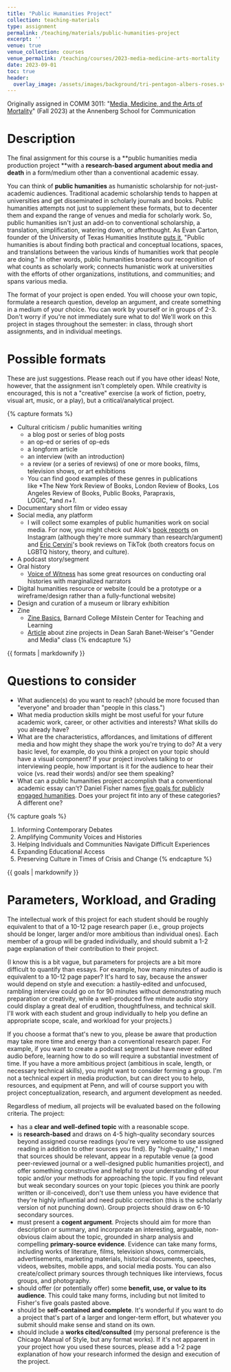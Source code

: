```yaml
---
title: "Public Humanities Project"
collection: teaching-materials
type: assignment
permalink: /teaching/materials/public-humanities-project
excerpt: ''
venue: true
venue_collection: courses
venue_permalink: /teaching/courses/2023-media-medicine-arts-mortality
date: 2023-09-01
toc: true
header:
  overlay_image: /assets/images/background/tri-pentagon-albers-roses.svg
---
```


Originally assigned in COMM 3011: "[Media, Medicine, and the Arts of Mortality](/teaching/2023-media-medicine-arts-mortality)" (Fall 2023) at the Annenberg School for Communication

# Description

The final assignment for this course is a **public humanities media
production project **with a **research-based argument about media and
death** in a form/medium other than a conventional academic essay.

You can think of **public humanities** as humanistic scholarship for
not-just-academic audiences. Traditional academic scholarship tends to
happen at universities and get disseminated in scholarly journals and
books. Public humanities attempts not just to supplement these formats,
but to decenter them and expand the range of venues and media for
scholarly work. So, public humanities isn\'t just an add-on to
conventional scholarship, a translation, simplification, watering down,
or afterthought. As Evan Carton, founder of the University of Texas
Humanities Institute [puts it](https://liberalarts.utexas.edu/humanitiesinstitute/), "Public
humanities is about finding both practical and conceptual locations,
spaces, and translations between the various kinds of humanities work
that people are doing.\" In other words, public humanities broadens our
recognition of what counts as scholarly work; connects humanistic work
at universities with the efforts of other organizations, institutions,
and communities; and spans various media.

The format of your project is open ended. You will choose your own
topic, formulate a research question, develop an argument, and create
something in a medium of your choice. You can work by yourself or in
groups of 2-3. Don\'t worry if you\'re not immediately sure what to do!
We\'ll work on this project in stages throughout the semester: in class,
through short assignments, and in individual meetings.

# Possible formats

These are just suggestions. Please reach out if you have other ideas!
Note, however, that the assignment isn\'t completely open. While
creativity is encouraged, this is not a \"creative\" exercise (a work of
fiction, poetry, visual art, music, or a play), but a
critical/analytical project.

{% capture formats %}
-   Cultural criticism / public humanities writing
    -   a blog post or series of blog posts
    -   an op-ed or series of op-eds
    -   a longform article
    -   an interview (with an introduction)
    -   a review (or a series of reviews) of one or more books, films,
        television shows, or art exhibitions
    -   You can find good examples of these genres in publications
        like *The New York Review of Books, London Review of Books, Los
        Angeles Review of Books, Public Books, Parapraxis,
        LOGIC, *and *n+1*. 
-   Documentary short film or video essay
-   Social media, any platform
    -   I will collect some examples of public humanities work on social
        media. For now, you might check out Alok\'s [book reports](https://web.whatsapp.com/) on Instagram
        (although they\'re more summary than research/argument)
        and [Eric Cervini](https://www.tiktok.com/@ericcervini?_t=8fdKpq3qlhu&_r=1)\'s
        book reviews on TikTok (both creators focus on LGBTQ history,
        theory, and culture).
-   A podcast story/segment
-   Oral history
    -   [Voice of Witness](https://voiceofwitness.org/) has some great resources on
        conducting oral histories with marginalized narrators
-   Digital humanities resource or website (could be a prototype or a
    wireframe/design rather than a fully-functional website)
-   Design and curation of a museum or library exhibition
-   Zine
    -   [Zine Basics](https://zines.barnard.edu/zine-basics), Barnard College
        Milstein Center for Teaching and Learning
    -   [Article](https://www.asc.upenn.edu/news-events/news/my-body-belongs-me) about
        zine projects in Dean Sarah Banet-Weiser\'s \"Gender and Media\"
        class
{% endcapture %}
<div class="notice--info"> {{ formats | markdownify }}</div>

# Questions to consider

-   What audience(s) do you want to reach? (should be more focused than
    \"everyone\" and broader than \"people in this class.\")
-   What media production skills might be most useful for your future
    academic work, career, or other activities and interests? What
    skills do you already have?
-   What are the characteristics, affordances, and limitations of
    different media and how might they shape the work you\'re trying to
    do? At a very basic level, for example, do you think a project on
    your topic should have a visual component? If your project involves
    talking to or interviewing people, how important is it for the
    audience to hear their voice (vs. read their words) and/or see them
    speaking?
-   What can a public humanities project accomplish that a conventional
    academic essay can\'t? Daniel Fisher names [five goals for publicly
    engaged humanities](https://humanitiesforall.org/essays/goals-of-the-publicly-engaged-humanities).
    Does your project fit into any of these categories? A different one?

{% capture goals %}
1.  Informing Contemporary Debates
2.  Amplifying Community Voices and Histories
3.  Helping Individuals and Communities Navigate Difficult
    Experiences
4.  Expanding Educational Access
5.  Preserving Culture in Times of Crisis and Change
{% endcapture %}
<div class="notice--info"> {{ goals | markdownify }}</div>

# Parameters, Workload, and Grading

The intellectual work of this project for each student should be roughly
equivalent to that of a 10-12 page research paper (i.e., group projects
should be longer, larger and/or more ambitious than individual ones).
Each member of a group will be graded individually, and should submit a
1-2 page explanation of their contribution to their project.

(I know this is a bit vague, but parameters for projects are a bit more
difficult to quantify than essays. For example, how many minutes of
audio is equivalent to a 10-12 page paper? It\'s hard to say, because
the answer would depend on style and execution: a hastily-edited and
unfocused, rambling interview could go on for 90 minutes without
demonstrating much preparation or creativity, while a well-produced five
minute audio story could display a great deal of erudition,
thoughtfulness, and technical skill. I\'ll work with each student and
group individually to help you define an appropriate scope, scale, and
workload for your projects.)

If you choose a format that\'s new to you, please be aware that
production may take more time and energy than a conventional research
paper. For example, if you want to create a podcast segment but have
never edited audio before, learning how to do so will require a
substantial investment of time. If you have a more ambitious project
(ambitious in scale, length, or necessary technical skills), you might
want to consider forming a group. I\'m not a technical expert in media
production, but can direct you to help, resources, and equipment at
Penn, and will of course support you with project conceptualization,
research, and argument development as needed.

Regardless of medium, all projects will be evaluated based on the
following criteria. The project:

-   has a **clear and well-defined topic** with a reasonable scope.
-   is **research-based** and draws on 4-5 high-quality secondary
    sources beyond assigned course readings (you\'re very welcome to use
    assigned reading in addition to other sources you find). By
    \"high-quality,\" I mean that sources should be relevant, appear in
    a reputable venue (a good peer-reviewed journal or a well-designed
    public humanities project), and offer something constructive and
    helpful to your understanding of your topic and/or your methods for
    approaching the topic. If you find relevant but weak secondary
    sources on your topic (pieces you think are poorly written or
    ill-conceived), don\'t use them unless you have evidence that
    they\'re highly influential and need public correction (this is the
    scholarly version of not punching down). Group projects should draw
    on 6-10 secondary sources.
-   must present a **cogent argument**. Projects should aim for more
    than description or summary, and incorporate an interesting,
    arguable, non-obvious claim about the topic, grounded in sharp
    analysis and compelling **primary-source evidence**. Evidence can
    take many forms, including works of literature, films, television
    shows, commercials, advertisements, marketing materials, historical
    documents, speeches, videos, websites, mobile apps, and social media
    posts. You can also create/collect primary sources through
    techniques like interviews, focus groups, and photography.
-   should offer (or potentially offer) some **benefit, use, or value to
    its audience**. This could take many forms, including but not
    limited to Fisher\'s five goals pasted above.
-   should be **self-contained and complete**. It\'s wonderful if you
    want to do a project that\'s part of a larger and longer-term
    effort, but whatever you submit should make sense and stand on its
    own.
-   should include a **works cited/consulted** (my personal preference
    is the Chicago Manual of Style, but any format works). If it\'s not
    apparent in your project how you used these sources, please add a
    1-2 page explanation of how your research informed the design and
    execution of the project.
